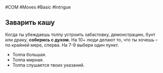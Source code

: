 #COM  #Moves #Basic #Intrigue 

## Заварить кашу
Когда ты убеждаешь толпу устроить забастовку, демонстрацию, бунт или драку, **соберись с духом.** На 10+ люди делают то, что ты хочешь – по крайней мере, сперва. На 7-9 выбери один пункт.
- Толпа большая.
- Толпа мирная.
- Толпа слушается твоих указаний.
